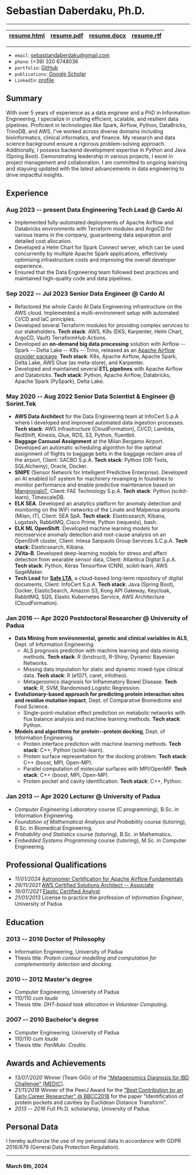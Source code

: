 Sebastian Daberdaku, Ph.D.
==========================
---

|[resume.html](https://sebastiandaberdaku.github.io/resume/resume.html) | [resume.pdf](https://sebastiandaberdaku.github.io/resume/resume.pdf) | [resume.docx](https://sebastiandaberdaku.github.io/resume/resume.docx) | [resume.rtf](https://sebastiandaberdaku.github.io/resume/resume.rtf) |
| :---: | :---: | :---: | :---: |

---

- `email`:        [sebastiandaberdaku@gmail.com](mailto:sebastiandaberdaku@gmail.com)
- `phone`:        (+39) 320 6748036
- `portfolio`:    [GitHub](https://github.com/sebastiandaberdaku)
- `publications`: [Google Scholar](https://scholar.google.com/citations?user=XpyjCaUAAAAJ)
- `LinkedIn`:     [profile](https://www.linkedin.com/in/sebastian-daberdaku/)

Summary
-------
With over 5 years of experience as a data engineer and a PhD in Information Engineering, I specialize in crafting efficient, scalable, and resilient data pipelines. Proficient in technologies like Spark, Airflow, Python, DataBricks, TrinoDB, and AWS, I've worked across diverse domains including bioinformatics, clinical informatics, and finance. My research and data science background ensure a rigorous problem-solving approach. Additionally, I possess backend development expertise in Python and Java (Spring Boot). Demonstrating leadership in various projects, I excel in project management and collaboration. I am committed to ongoing learning and stayuing updated with the latest advancements in data engineering to drive impactful insights.

Experience
----------
### <span>Aug 2023 -- present</span> <span>Data Engineering Tech Lead @ Cardo AI</span>
- Implemented fully-automated deployments of Apache Airflow and Databricks environments with Terraform modules and ArgoCD for various teams in the company, guaranteeing data separation and detailed cost allocation. 
- Developed a Helm Chart for Spark Connect server, which can be used concurrently by multiple Apache Spark applications, effectively optimising infrastructure costs and improving the overall developer experience.
- Ensured that the Data Engineering team followed best practices and maintained high-quality code and data pipelines.

### <span>Sep 2022 -- Jul 2023</span> <span>Senior Data Engineer @ Cardo AI</span>
- Refactored the whole Cardo AI Data Engineering infrastructure on the AWS cloud. Implemented a multi-environment setup with automated CI/CD and IaC principles. 
- Developed several Terraform modules for providing complex services to our stakeholders. **Tech stack**: AWS, K8s (EKS, Karpenter, Helm Chart, ArgoCD, Vault) TerraformHub Actions.
- Developed an **on-demand big data processing** solution with Airflow -- Spark -- Delta Lake -- K8s -- Trino, released as an [Apache Airflow provider package](https://github.com/sebastiandaberdaku/apache-airflow-providers-pysparkonk8s). **Tech stack**: K8s, Apache Airflow, Apache Spark, Delta Lake, AWS Glue (as meta-store), and Karpenter.
- Developed and maintained several **ETL pipelines** with Apache Airflow and Databricks. **Tech stack**: Python, Apache Airflow, Databricks, Apache Spark (PySpark), Delta Lake.

### <span>May 2020 -- Aug 2022</span> <span>Senior Data Scientist & Engineer @ Sorint.Tek</span>
- **AWS Data Architect** for the Data Engineering team at InfoCert S.p.A where I developed and improved automated data ingestion processes. **Tech stack**: AWS Infrastructure (CloudFormation), CI/CD, Lambda, RedShift, Kinesis, Glue, RDS, S3, Python, fluentbit.
- **Baggage Carousel Assignment** at the Milan Bergamo Airport. Developed an automatic scheduling algorithm for the optimal assignment of flights to baggage belts in the baggage reclaim area of the airport, Client: SACBO S.p.A. **Tech stack**: Python (OR-Tools, SQLAlchemy), Oracle, Docker.
- **SNIPE** (Sensor Network for Intelligent Predictive Enterprise). Developed an AI enabled IoT system for machinery revamping in foundries to monitor performance and enable predictive maintenance based on [MangroviaIoT](https://www.mangroviaiot.com/), Client: FAE Technology S.p.A. **Tech stack**: Python (scikit-learn), TimescaleDB.
- **ELK SEA**. Developed an analytics platform for anomaly detection and monitoring on the WiFi networks of the Linate and Malpensa airports (Milan, IT), Client: SEA SpA. **Tech stack**: Elasticsearch, Kibana, Logstash, RabbitMQ, Cisco Prime, Python (requests), bash.
- **ELK ML OpenShift**. Developed machine learning models for microservice anomaly detection and root-cause analysis on an OpenShift cluster, Client: Intesa Sanpaolo Group Services S.C.p.A. **Tech stack**: Elasticsearch, Kibana.
- **2Vita-B**. Developed deep-learning models for stress and affect detection from wearable sensor data, Client: Atlantica Digital S.p.A. **Tech stack**: Python, Keras Tensorflow (CNN), scikit-learn, AWS SageMaker.
- **Tech Lead** for [**Safe LTA**](https://developers.infocert.digital/safe-lta/), a cloud-based long-term repository of digital documents, Client: InfoCert S.p.A. **Tech stack**: Java (Spring Boot), Docker, ElasticSearch, Amazon S3, Kong API Gateway, Keycloak, RabbitMQ, SQS, Elastic Kubernetes Service, AWS Architecture (CloudFormation).

### <span>Jan 2016 -- Apr 2020</span> <span>Postdoctoral Researcher @ University of Padua</span>
- **Data Mining from environmental, genetic and clinical variables in ALS**, Dept. of Information Engineering. 
    - ALS prognosis prediction with machine learning and data mining methods. **Tech stack**: R (bnstruct), R-Shiny, Dynamic Bayesian Networks.
    - Missing data imputation for static and dynamic mixed-type clinical data. **Tech stack**: R (e1071, caret, infotheo).
    - Metagenomics diagnosis for Inflammatory Bowel Disease. **Tech stack**: R, SVM, Randomised Logistic Regression.
- **Evolutionary-based approach for predicting protein interaction sites and residue mutation impact**, Dept. of Comparative Biomedicine and Food Science. 
    - Single-point-mutation effect prediction on metabolic networks with flux balance analysis and machine learning methods. **Tech stack**: Python.
- **Models and algorithms for protein--protein docking**, Dept. of Information Engineering.
    - Protein interface prediction with machine learning methods. **Tech stack**: C++, Python (scikit-learn).
    - Protein surface representation for the docking problem. **Tech stack**: C++ (boost, MPI, Open-MP).
    - Parallel computation of molecular surfaces with MPI/OpenMP. **Tech stack**: C++ (boost, MPI, Open-MP).
    - Protein pocket and cavity identification. **Tech stack**: C++, Python.

### <span>Jan 2013 -- Apr 2020</span> <span>Lecturer @ University of Padua</span>
- *Computer Engineering Laboratory* course (C programming), B.Sc. in Information Engineering.
- *Foundation of Mathematical Analysis and Probability* course (tutoring), B.Sc. in Biomedical Engineering.
- *Probability and Statistics* course (tutoring), B.Sc. in Mathematics.
- *Embedded Systems Programming* course (tutoring), M.Sc. in Computer Engineering.

Professional Qualifications
---------------------------
- *11/01/2024* [Astronomer Certification for Apache Airflow Fundamentals](https://www.credly.com/badges/184f3897-c798-4494-b67c-10952a2fa147)
- *29/11/2021* [AWS Certified Solutions Architect -- Associate](https://www.credly.com/badges/ce36cfb1-e1d5-49fb-9b17-1716044a1aab)
- *19/07/2021* [Elastic Certified Analyst](https://certified.elastic.co/48983e79-cd04-42a9-bc27-de286efd2e45)
- *21/01/2013* License to practice the profession of *Information Engineer*, University of Padua

Education
---------
### <span>2013 -- 2016</span> <span>Doctor of Philosophy</span>
- Information Engineering, University of Padua
- Thesis title: *Protein contour modelling and computation for complementarity detection and docking*.

### <span>2010 -- 2012</span> <span>Master's degree</span>
- Computer Engineering, University of Padua
- 110/110 *cum laude*
- Thesis title: *DHT-based task allocation in Volunteer Computing*.

### <span>2007 -- 2010</span> <span>Bachelor's degree</span>
- Computer Engineering, University of Padua
- 110/110 *cum laude*
- Thesis title: *PariMulo: Credits*.

Awards and Achievements
-----------------------
- *13/07/2020* Winner (Team GiGi) of the ["Metagenomics Diagnosis for IBD Challenge" (MEDIC)](ttps://www.intervals.science/resources/sbv-improver/medic).
- *21/11/2018* Winner of the PeerJ Award for the ["Best Contribution by an Early Career Researcher" @ BBCC2018](https://peerj.com/blog/post/115284881098/congratulations-to-the-first-round-of-peerj-award-winners) for the paper "Identification of protein pockets and cavities by Euclidean Distance Transform".
- *2013 -- 2016* Full Ph.D. scholarship, University of Padua.

Personal Data
-------------
I hereby authorize the use of my personal data in accordance with GDPR 2016/679 (General Data Protection Regulation).

---
#### March 6th, 2024
